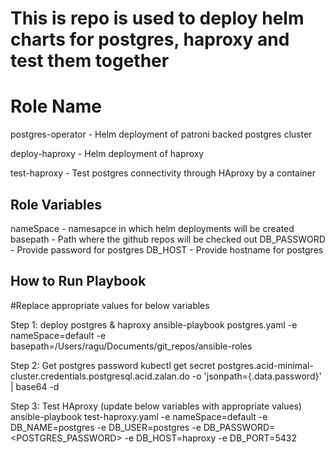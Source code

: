 # This is repo is used to deploy helm charts for postgres, haproxy and test them together

Role Name
=========

postgres-operator - Helm deployment of patroni backed postgres cluster

deploy-haproxy - Helm deployment of haproxy 

test-haproxy - Test postgres connectivity through HAproxy by a container

Role Variables
----------------
nameSpace - namesapce in which helm deployments will be created
basepath  - Path where the github repos will be checked out
DB_PASSWORD - Provide password for postgres
DB_HOST - Provide hostname for postgres


How to Run Playbook
----------------
#Replace appropriate values for below variables

Step 1: deploy postgres & haproxy
ansible-playbook postgres.yaml -e nameSpace=default -e basepath=/Users/ragu/Documents/git_repos/ansible-roles

Step 2: Get postgres password
kubectl get secret postgres.acid-minimal-cluster.credentials.postgresql.acid.zalan.do -o 'jsonpath={.data.password}' | base64 -d

Step 3: Test HAproxy (update below variables with appropriate values)
ansible-playbook test-haproxy.yaml -e nameSpace=default -e DB_NAME=postgres -e DB_USER=postgres -e DB_PASSWORD=<POSTGRES_PASSWORD> -e DB_HOST=haproxy -e DB_PORT=5432





